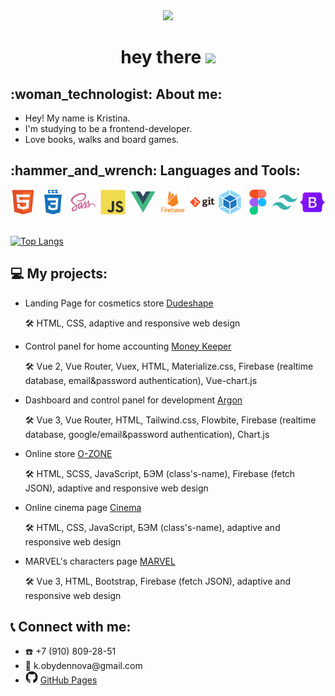 <div id="header" align="center">
  <img src="https://media.giphy.com/media/M9gbBd9nbDrOTu1Mqx/giphy.gif" width="100"/>
  <h1>
  hey there
  <img src="https://media.giphy.com/media/hvRJCLFzcasrR4ia7z/giphy.gif" width="5px"/>
  </h1>
</div>
<div>
<h2> :woman_technologist: About me: </h2>
  <ul>
    <li>Hey! My name is Kristina.</li>
    <li>I'm studying to be a frontend-developer.</li>
    <li>Love books, walks and board games.</li>
  </ul>
<h2> :hammer_and_wrench: Languages and Tools: </h2>
  <img src="https://github.com/devicons/devicon/blob/master/icons/html5/html5-original.svg" title="HTML5" alt="HTML" width="40" height="40"/>&nbsp;
  <img src="https://github.com/devicons/devicon/blob/master/icons/css3/css3-plain-wordmark.svg"  title="CSS3" alt="CSS" width="40" height="40"/>&nbsp;
  <img src="https://github.com/devicons/devicon/blob/master/icons/sass/sass-original.svg" title="SASS/SCSS" alt="SASS/SCSS" width="40" height="40"/>&nbsp;
  <img src="https://github.com/devicons/devicon/blob/master/icons/javascript/javascript-original.svg" title="JavaScript" alt="JavaScript" width="40" height="40"/>&nbsp;
  <img src="https://github.com/devicons/devicon/blob/master/icons/vuejs/vuejs-original.svg" title="Vue.js" alt="Vue.j" width="40" height="40"/>&nbsp;
  <img src="https://github.com/devicons/devicon/blob/master/icons/firebase/firebase-plain-wordmark.svg" title="Firebase" alt="Firebase" width="40" height="40"/>&nbsp;
  <img src="https://github.com/devicons/devicon/blob/master/icons/git/git-original-wordmark.svg" title="Git" alt="Git" width="40" height="40"/>
  <img src="https://github.com/devicons/devicon/blob/master/icons/webpack/webpack-original.svg" title="Webpack" alt="Webpack" width="40" height="40"/>
  <img src="https://github.com/devicons/devicon/blob/master/icons/figma/figma-original.svg" title="Figma" alt="Figma" width="40" height="40"/>
  <img src="https://github.com/devicons/devicon/blob/master/icons/tailwindcss/tailwindcss-plain.svg" title="Tailwindcss" alt="Tailwind" width="40" height="40"/>
  <img src="https://github.com/devicons/devicon/blob/master/icons/bootstrap/bootstrap-original.svg" title="Bootstrap" alt="Bootstrap" width="40" height="40"/>
</div>
<br>

[![Top Langs](https://github-readme-stats.vercel.app/api/top-langs/?username=maltseva-k&layout=compact)](https://github.com/anuraghazra/github-readme-stats)

<h2> 💻 My projects: </h2>
<ul>
   <li> Landing Page for cosmetics store
      <a href="https://maltseva-k.github.io/dudeshape/" target="_blank">Dudeshape</a>
      <p>🛠️ HTML, CSS, adaptive and responsive web design</p>
    </li>
    <li> Control panel for home accounting
      <a href="https://maltseva-k.github.io/Money-Keeper/" target="_blank">Money Keeper</a>
      <p>🛠️ Vue 2, Vue Router, Vuex, HTML, Materialize.css, Firebase (realtime database, email&password authentication), Vue-chart.js</p>
    </li>
    <li> Dashboard and control panel for development
      <a href="https://maltseva-k.github.io/argon/" target="_blank">Argon</a>
      <p>🛠️ Vue 3, Vue Router, HTML, Tailwind.css, Flowbite, Firebase (realtime database, google/email&password authentication), Chart.js</p>
    </li>
    <li> Online store
      <a href="https://maltseva-k.github.io/O-ZONE/" target="_blank">O-ZONE</a>
      <p>🛠️ HTML, SCSS, JavaScript, БЭМ (class's-name), Firebase (fetch JSON), adaptive and responsive web design</p>
    </li>
    <li> Online cinema page
      <a href="https://maltseva-k.github.io/cinema/" target="_blank">Cinema</a>
      <p>🛠️ HTML, CSS, JavaScript, БЭМ (class's-name), adaptive and responsive web design</p>
    </li>
    <li> MARVEL's characters page
      <a href="https://maltseva-k.github.io/Marvel/" target="_blank">MARVEL</a>
      <p>🛠️ Vue 3, HTML, Bootstrap, Firebase (fetch JSON), adaptive and responsive web design</p>
    </li>
 </ul>
 
<h2> 📞 Connect with me: </h2>
  <ul>
    <li>
      ☎️ +7 (910) 809-28-51
    </li>
    <li>
      📧 k.obydennova@gmail.com
    </li>
    <li>
      <img src="https://raw.githubusercontent.com/devicons/devicon/1119b9f84c0290e0f0b38982099a2bd027a48bf1/icons/github/github-original.svg" alt="GitHub" title="GitHub" width="20" height="20"/>
      <a href="https://maltseva-k.github.io">GitHub Pages</a>
    </li>


<!--
**maltseva-k/maltseva-k** is a ✨ _special_ ✨ repository because its `README.md` (this file) appears on your GitHub profile.

Here are some ideas to get you started:

- 🔭 I’m currently working on ...
- 🌱 I’m currently learning ...
- 👯 I’m looking to collaborate on ...
- 🤔 I’m looking for help with ...
- 💬 Ask me about ...
- 📫 How to reach me: ...
- 😄 Pronouns: ...
- ⚡ Fun fact: ...
-->
